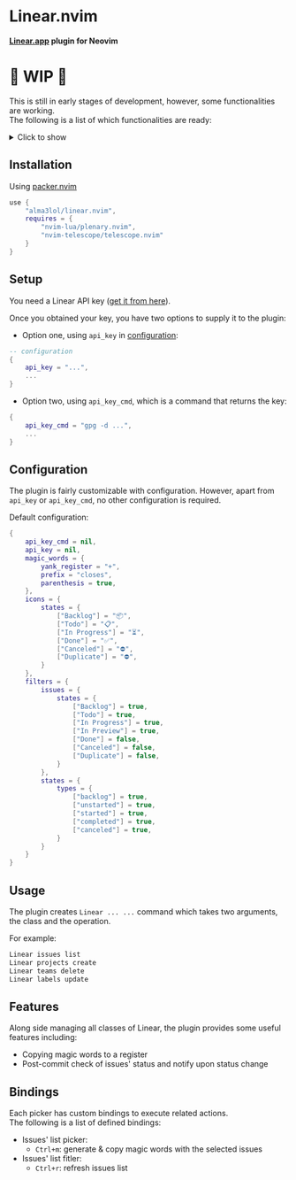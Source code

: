 # Linear.nvim

**[Linear.app](https://linear.app) plugin for Neovim**

# 🚧 WIP 🚧

This is still in early stages of development, however, some functionalities are working.  
The following is a list of which functionalities are ready:

<details>
    <summary>Click to show</summary>

### Issues

-   [x] Create
-   [x] List
-   [ ] Update
-   [ ] Delete

### States (Status)

-   [ ] Create
-   [x] List
-   [ ] Update
-   [ ] Delete

### Labels

-   [ ] Create
-   [x] List
-   [ ] Update
-   [ ] Delete

### Priorities

-   [x] List

### Projects

-   [ ] Create
-   [x] List
-   [ ] Update
-   [ ] Delete

### Milestones

-   [ ] Create
-   [x] List
-   [ ] Update
-   [ ] Delete

### Teams

-   [ ] Create
-   [x] List
-   [ ] Update
-   [ ] Delete

### Users

-   [x] List

</details>

## Installation

Using [packer.nvim](https://github.com/wbthomason/packer.nvim)

```lua
use {
	"alma3lol/linear.nvim",
	requires = {
		"nvim-lua/plenary.nvim",
		"nvim-telescope/telescope.nvim"
	}
}
```

## Setup

You need a Linear API key ([get it from here](https://linear.app/settings/api)).

Once you obtained your key, you have two options to supply it to the plugin:

-   Option one, using `api_key` in [configuration](#configuration):

```lua
-- configuration
{
	api_key = "...",
	...
}
```

-   Option two, using `api_key_cmd`, which is a command that returns the key:

```lua
{
	api_key_cmd = "gpg -d ...",
	...
}
```

## Configuration

The plugin is fairly customizable with configuration. However, apart from `api_key` or `api_key_cmd`, no other configuration is required.

Default configuration:

```lua
{
	api_key_cmd = nil,
	api_key = nil,
	magic_words = {
		yank_register = "+",
		prefix = "closes",
		parenthesis = true,
	},
	icons = {
		states = {
			["Backlog"] = "📦",
			["Todo"] = "📋",
			["In Progress"] = "⏳",
			["Done"] = "✅",
			["Canceled"] = "⛔",
			["Duplicate"] = "⛔",
		}
	},
	filters = {
		issues = {
			states = {
				["Backlog"] = true,
				["Todo"] = true,
				["In Progress"] = true,
				["In Preview"] = true,
				["Done"] = false,
				["Canceled"] = false,
				["Duplicate"] = false,
			}
		},
		states = {
			types = {
				["backlog"] = true,
				["unstarted"] = true,
				["started"] = true,
				["completed"] = true,
				["canceled"] = true,
			}
		}
	}
}
```

## Usage

The plugin creates `Linear ... ...` command which takes two arguments, the class and the operation.

For example:

```zsh
Linear issues list
Linear projects create
Linear teams delete
Linear labels update
```

## Features

Along side managing all classes of Linear, the plugin provides some useful features including:

-   Copying magic words to a register
-   Post-commit check of issues' status and notify upon status change

## Bindings

Each picker has custom bindings to execute related actions.  
The following is a list of defined bindings:

-   Issues' list picker:
    -   `Ctrl+m`: generate & copy magic words with the selected issues
-   Issues' list fitler:
    -   `Ctrl+r`: refresh issues list
